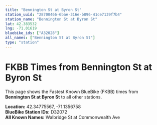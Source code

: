 ```yaml
---
title: "Bennington St at Byron St"
station_uuid: "28700466-6bae-316e-b896-41ce7139f7b4"
station_name: "Bennington St at Byron St"
lat: 42.383532
lng: -71.01619
bluebike_ids: ["A32028"]
all_names: ["Bennington St at Byron St"]
type: "station"
---
```


# FKBB Times from Bennington St at Byron St

This page shows the Fastest Known BlueBike (FKBB) times from **Bennington St at Byron St** to all other stations.

**Location:** 42.34775567, -71.1356758  
**BlueBike Station IDs:** D32072  
**All Known Names:** Walbridge St at Commonwealth Ave

